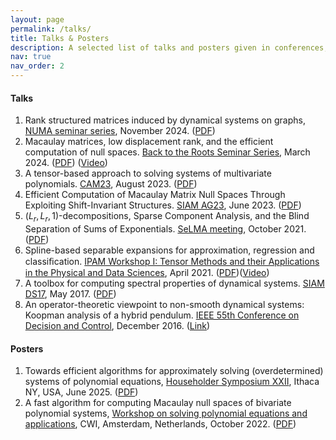 ```yaml
---
layout: page
permalink: /talks/
title: Talks & Posters
description: A selected list of talks and posters given in conferences, workshops and seminars.
nav: true
nav_order: 2
---
```


#### Talks
1. Rank structured matrices induced by dynamical systems on graphs, [NUMA seminar series](https://numa.cs.kuleuven.be/events#), November 2024. ([PDF](/assets/pdf/Rank_structured_matrices_induced_by_dynamical_systems_on_graphs.pdf))
2. Macaulay matrices, low displacement rank, and the efficient computation of null spaces. [Back to the Roots Seminar Series](https://homes.esat.kuleuven.be/~sistawww/bdm/backtotheroots/index.php?p=2261/nitihin-govindarajan), March 2024. ([PDF](/assets/pdf/back_to_the_roots.pdf)) ([Video](https://kuleuven.mediaspace.kaltura.com/media/05+03+2024++ERC++Nithin+Govindarajan/1_k4f5lu6a))
3. A tensor-based approach to solving systems of
multivariate polynomials. [CAM23](https://users.ba.cnr.it/iac/irmanm21/CAM23_last/Aim_and_scope.html), August 2023. ([PDF](/assets/pdf/presentation_CAM_23.pdf))
4. Efficient Computation of Macaulay Matrix Null Spaces Through Exploiting Shift-Invariant Structures. [SIAM AG23](https://www.siam.org/conferences/cm/conference/ag23), June 2023. ([PDF](/assets/pdf/Macaulay_presentation_SIAM_AG23.pdf))
5. $(L_r,L_r,1)$-decompositions, Sparse Component Analysis, and the Blind Separation of Sums of Exponentials. [SeLMA meeting](https://homes.esat.kuleuven.be/~sistawww/biomed/selma/), October 2021. ([PDF](/assets/pdf/SELMA_LL1_talk.pdf))
6. Spline-based separable expansions for
approximation, regression and classiﬁcation. [IPAM Workshop I: Tensor Methods and their Applications in the Physical and Data
Sciences](https://www.ipam.ucla.edu/programs/workshops/workshop-i-tensor-methods-and-their-applications-in-the-physical-and-data-sciences/), April 2021. ([PDF](/assets/pdf/IPAM_splines.pdf))([Video](https://www.youtube.com/watch?v=9F9D2_-9rtU))
7. A toolbox for computing spectral properties of dynamical systems. [SIAM DS17](https://archive.siam.org/meetings/ds17/), May 2017. ([PDF](/assets/pdf/DS17periodicapprx.compressed.pdf))
8. An operator-theoretic viewpoint to non-smooth dynamical systems: Koopman analysis of a hybrid pendulum. [IEEE 55th Conference on Decision and Control](http://cdc2016.ieeecss.org/#:~:text=The%2055th%20IEEE%20Conference%20on%20Decision%20and%20Control%20will,Sunday%2C%20December%2011%2C%202016.), December 2016. ([Link]((https://ieeexplore.ieee.org/abstract/document/7799266)))


#### Posters
1. Towards efficient algorithms for approximately solving (overdetermined) systems of polynomial equations, [Householder Symposium XXII](https://householder-symposium.github.io/), Ithaca NY, USA, June 2025. ([PDF](/assets/pdf/Householderposter.pdf))
2. A fast algorithm for computing Macaulay null spaces of bivariate polynomial systems, [Workshop on solving polynomial equations and applications](https://event.cwi.nl/semester-programs/2022/PolOpt/indexW2.html), CWI, Amsterdam, Netherlands, October 2022. ([PDF](/assets/pdf/CWIposter.pdf))